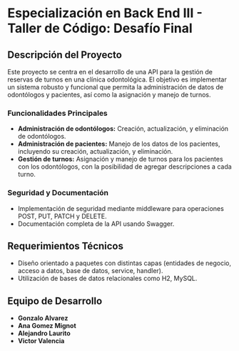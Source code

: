 # Especialización en Back End III - Taller de Código: Desafío Final

## Descripción del Proyecto
Este proyecto se centra en el desarrollo de una API para la gestión de reservas de turnos en una clínica odontológica. El objetivo es implementar un sistema robusto y funcional que permita la administración de datos de odontólogos y pacientes, así como la asignación y manejo de turnos.

### Funcionalidades Principales
- **Administración de odontólogos:** Creación, actualización, y eliminación de odontólogos.
- **Administración de pacientes:** Manejo de los datos de los pacientes, incluyendo su creación, actualización, y eliminación.
- **Gestión de turnos:** Asignación y manejo de turnos para los pacientes con los odontólogos, con la posibilidad de agregar descripciones a cada turno.

### Seguridad y Documentación
- Implementación de seguridad mediante middleware para operaciones POST, PUT, PATCH y DELETE.
- Documentación completa de la API usando Swagger.

## Requerimientos Técnicos
- Diseño orientado a paquetes con distintas capas (entidades de negocio, acceso a datos, base de datos, service, handler).
- Utilización de bases de datos relacionales como H2, MySQL.

## Equipo de Desarrollo
- **Gonzalo Alvarez**
- **Ana Gomez Mignot**
- **Alejandro Laurito**
- **Victor Valencia**
